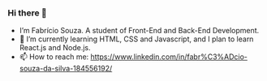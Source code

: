 ### Hi there 👋

<!--
**fabriciosouzza/fabriciosouzza** is a ✨ _special_ ✨ repository because its `README.md` (this file) appears on your GitHub profile.

Here are some ideas to get you started:

- 🔭 I’m currently working on ...
- 🌱 I’m currently learning ...
- 👯 I’m looking to collaborate on ...
- 🤔 I’m looking for help with ...
- 💬 Ask me about ...
- 📫 How to reach me: ...
- 😄 Pronouns: ...
- ⚡ Fun fact: ...
-->
- I’m Fabrício Souza. A student of Front-End and Back-End Development.
- 🌱 I’m currently learning HTML, CSS and Javascript, and I plan to learn React.js and Node.js. 
- 📫 How to reach me: https://www.linkedin.com/in/fabr%C3%ADcio-souza-da-silva-184556192/
